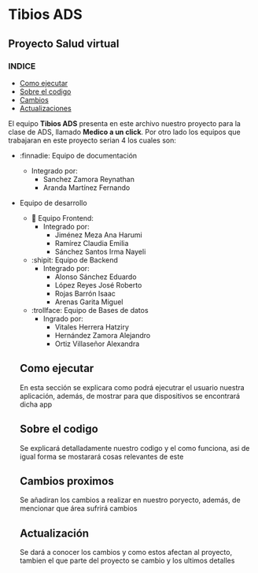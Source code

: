 # Tibios ADS

## Proyecto **Salud virtual**
### INDICE
- [Como ejecutar](#como-ejecutar)
- [Sobre el codigo](#sobre-el-codigo)
- [Cambios](#cambios-proximos)
- [Actualizaciones](#Actualización)


El equipo **Tibios ADS** presenta en este archivo nuestro proyecto para la clase de ADS, llamado **Medico a un click**. Por otro lado los equipos que trabajaran en este proyecto serian 4 los cuales son:
 - :finnadie: Equipo de documentación
    - Integrado por:
        - Sanchez Zamora Reynathan
        - Aranda Martínez Fernando

- Equipo de desarrollo
    - :nail_care: Equipo Frontend:
        - Integrado por:
            - Jiménez Meza Ana Harumi
            - Ramírez Claudia Emilia
            - Sánchez Santos Irma Nayeli
    - :shipit: Equipo de Backend
        - Integrado por:
            - Alonso Sánchez Eduardo
            - López Reyes José Roberto
            - Rojas Barrón Isaac
            - Arenas Garita Miguel
    - :trollface: Equipo de Bases de datos
        - Ingrado por:
            - Vitales Herrera Hatziry
            - Hernández Zamora Alejandro
            - Ortiz Villaseñor Alexandra


    ## Como ejecutar

    En esta sección se explicara como podrá ejecutrar el usuario nuestra aplicación, además, de mostrar para que dispositivos se encontrará dicha app           

    ## Sobre el codigo

    Se explicará detalladamente nuestro codigo y el como funciona, asi de igual forma se mostarará cosas relevantes de este
    
    
    ## Cambios proximos

    Se añadiran los cambios a realizar en nuestro poryecto, además, de mencionar que área sufrirá cambios
    

    ## Actualización
    
    Se dará  a conocer los cambios y como estos afectan al proyecto, tambien el que parte del proyecto se cambio y los ultimos detalles 